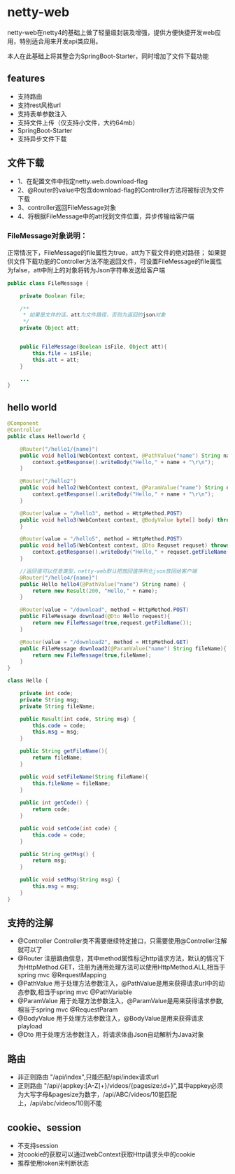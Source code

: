 # netty-web

netty-web在netty4的基础上做了轻量级封装及增强，提供方便快捷开发web应用，特别适合用来开发api类应用。

本人在此基础上将其整合为SpringBoot-Starter，同时增加了文件下载功能

## features

* 支持路由
* 支持rest风格url
* 支持表单参数注入
* 支持文件上传（仅支持小文件，大约64mb）
* SpringBoot-Starter
* 支持异步文件下载

## 文件下载
- 1、在配置文件中指定netty.web.download-flag
- 2、@Router的value中包含download-flag的Controller方法将被标识为文件下载
- 3、controller返回FileMessage对象
- 4、将根据FileMessage中的att找到文件位置，异步传输给客户端

### FileMessage对象说明：

正常情况下，FileMessage的file属性为true，att为下载文件的绝对路径；
如果提供文件下载功能的Controller方法不能返回文件，可设置FileMessage的file属性为false，att中附上的对象将转为Json字符串发送给客户端

```java
public class FileMessage {

    private Boolean file;

    /**
     * 如果是文件的话，att为文件路径，否则为返回的json对象
     */
    private Object att;


    public FileMessage(Boolean isFile, Object att){
        this.file = isFile;
        this.att = att;
    }

    ...
}
```

## hello world

```java
@Component
@Controller
public class Helloworld {

    @Router("/hello1/{name}")
    public void hello1(WebContext context, @PathValue("name") String name) {
        context.getResponse().writeBody("Hello," + name + "\r\n");
    }

    @Router("/hello2")
    public void hello2(WebContext context, @ParamValue("name") String name) {
        context.getResponse().writeBody("Hello," + name + "\r\n");
    }

    @Router(value = "/hello3", method = HttpMethod.POST)
    public void hello3(WebContext context, @BodyValue byte[] body) throws IOException {
    }

    @Router(value = "/hello5", method = HttpMethod.POST)
    public void hello5(WebContext context, @Dto Requset requset) throws IOException {
        context.getResponse().writeBody("Hello," + requset.getFileName() + "\r\n");
    }

    //返回值可以任意类型，netty-web默认把放回值序列化json放回给客户端
    @Router("/hello4/{name}")
    public Hello hello4(@PathValue("name") String name) {
        return new Result(200, "Hello," + name);
    }

    @Router(value = "/download", method = HttpMethod.POST)
    public FileMessage download(@Dto Hello request){
        return new FileMessage(true,request.getFileName());
    }

    @Router(value = "/download2", method = HttpMethod.GET)
    public FileMessage download2(@ParamValue("name") String fileName){
        return new FileMessage(true,fileName);
    }
}

class Hello {

    private int code;
    private String msg;
    private String fileName;

    public Result(int code, String msg) {
        this.code = code;
        this.msg = msg;
    }

    public String getFileName(){
        return fileName;
    }

    public void setFileName(String fileName){
        this.fileName = fileName;
    }
    
    public int getCode() {
        return code;
    }

    public void setCode(int code) {
        this.code = code;
    }

    public String getMsg() {
        return msg;
    }

    public void setMsg(String msg) {
        this.msg = msg;
    }
}
```

## 支持的注解

* @Controller 
    Controller类不需要继续特定接口，只需要使用@Controller注解就可以了
* @Router
    注册路由信息，其中method属性标记http请求方法，默认的情况下为HttpMethod.GET，注册为通用处理方法可以使用HttpMethod.ALL,相当于spring mvc @RequestMapping
* @PathValue
    用于处理方法参数注入，@PathValue是用来获得请求url中的动态参数,相当于spring mvc @PathVariable
* @ParamValue
    用于处理方法参数注入，@ParamValue是用来获得请求参数,相当于spring mvc @RequestParam
* @BodyValue
    用于处理方法参数注入，@BodyValue是用来获得请求playload
* @Dto
    用于处理方法参数注入，将请求体由Json自动解析为Java对象    
    
    
## 路由
* 非正则路由
    "/api/index",只能匹配/api/index请求url
* 正则路由
    "/api/{appkey:[A-Z]+}/videos/{pagesize:\d+}",其中appkey必须为大写字母&pagesize为数字，/api/ABC/videos/10能匹配上，/api/abc/videos/10则不能

## cookie、session
* 不支持session
* 对cookie的获取可以通过webContext获取Http请求头中的cookie
* 推荐使用token来判断状态


  
